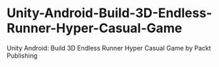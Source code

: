 


# Unity-Android-Build-3D-Endless-Runner-Hyper-Casual-Game
Unity Android: Build 3D Endless Runner Hyper Casual Game by Packt Publishing
